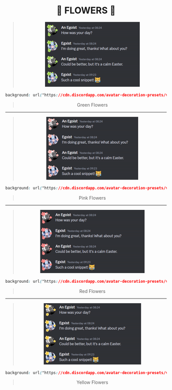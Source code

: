 <div align="center">


# 🌼 FLOWERS 🌼

> <img src="examples/flowers/green.gif">
> 
>
 ```css
background: url("https://cdn.discordapp.com/avatar-decoration-presets/v2_a_d6760c807d460b45e06427c09ab61390.png?size=128&passthrough=true") center/cover;
```
> 
> Green Flowers

- - - 

> <img src="examples/flowers/pink.gif">
> 
>
```css
background: url("https://cdn.discordapp.com/avatar-decoration-presets/v2_a_37dc2b53b273a457ff19ac2e3fda7e4c.png?size=160&passthrough=true") center/cover;
```
> 
> Pink Flowers

- - - 

> <img src="examples/flowers/red.gif">
> 
>
```css
background: url("https://cdn.discordapp.com/avatar-decoration-presets/v2_a_9c70ff0db80d85ee6d9690a0eeded0c8.png?size=160&passthrough=true") center/cover;
```
> 
> Red Flowers

- - - 

> <img src="examples/flowers/yellow.gif">
> 
>
```css
background: url("https://cdn.discordapp.com/avatar-decoration-presets/v2_a_669e4e5337a7ebeffd87fe3f1008535f.png?size=128&passthrough=true") center/cover;
```
> 
> Yellow Flowers





</div>
